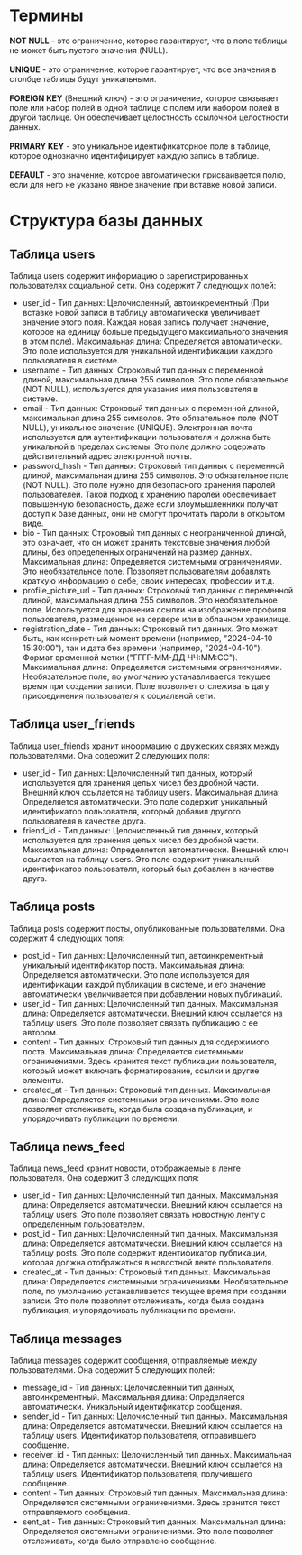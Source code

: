 # Термины

**NOT NULL** - это ограничение, которое гарантирует, что в поле таблицы не может быть пустого значения (NULL). \
\
**UNIQUE** - это ограничение, которое гарантирует, что все значения в столбце таблицы будут уникальными. \
\
**FOREIGN KEY** (Внешний ключ) - это ограничение, которое связывает поле или набор полей в одной таблице с полем или набором полей в другой таблице. Он обеспечивает целостность ссылочной целостности данных. \
\
**PRIMARY KEY** - это уникальное идентификаторное поле в таблице, которое однозначно идентифицирует каждую запись в таблице. \
\
**DEFAULT** - это значение, которое автоматически присваивается полю, если для него не указано явное значение при вставке новой записи. 

# Структура базы данных

## Таблица users
Таблица users содержит информацию о зарегистрированных пользователях социальной сети. Она содержит 7 следующих полей:
   - user_id - Тип данных: Целочисленный, автоинкрементный (При вставке новой записи в таблицу автоматически увеличивает значение этого поля. Каждая новая запись получает значение, которое на единицу больше предыдущего максимального значения в этом поле). Максимальная длина: Определяется автоматически. Это поле используется для уникальной идентификации каждого пользователя в системе.
   - username - Тип данных: Строковый тип данных с переменной длиной, максимальная длина 255 символов.  Это поле обязательное (NOT NULL), используется для указания имя пользователя в системе.
   - email - Тип данных: Строковый тип данных с переменной длиной, максимальная длина 255 символов. Это обязательное поле (NOT NULL), уникальное значение (UNIQUE). Электронная почта используется для аутентификации пользователя и должна быть уникальной в пределах системы. Это поле должно содержать действительный адрес электронной почты.
   - password_hash - Тип данных: Строковый тип данных с переменной длиной, максимальная длина 255 символов. Это обязательное поле (NOT NULL). Это поле нужно для безопасного хранения паролей пользователей. Такой подход к хранению паролей обеспечивает повышенную безопасность, даже если злоумышленники получат доступ к базе данных, они не смогут прочитать пароли в открытом виде. 
   - bio - Тип данных: Строковый тип данных с неограниченной длиной, это означает, что он может хранить текстовые значения любой длины, без определенных ограничений на размер данных. Максимальная длина: Определяется системными ограничениями. Это необязательное поле. Позволяет пользователям добавлять краткую информацию о себе, своих интересах, профессии и т.д.
   - profile_picture_url - Тип данных: Строковый тип данных с переменной длиной, максимальная длина 255 символов. Это необязательное поле. Используется для хранения ссылки на изображение профиля пользователя, размещенное на сервере или в облачном хранилище. 
   - registration_date - Тип данных: Строковый тип данных. Это может быть, как конкретный момент времени (например, "2024-04-10 15:30:00"), так и дата без времени (например, "2024-04-10"). Формат временной метки ("ГГГГ-ММ-ДД ЧЧ:ММ:СС"). Максимальная длина: Определяется системными ограничениями. Необязательное поле, по умолчанию устанавливается текущее время при создании записи. Поле позволяет отслеживать дату присоединения пользователя к социальной сети.

## Таблица user_friends
Таблица user_friends хранит информацию о дружеских связях между пользователями. Она содержит 2 следующих поля:
   - user_id - Тип данных: Целочисленный тип данных, который используется для хранения целых чисел без дробной части. Внешний ключ ссылается на таблицу users. Максимальная длина: Определяется автоматически. Это поле содержит уникальный идентификатор пользователя, который добавил другого пользователя в качестве друга.
   - friend_id - Тип данных: Целочисленный тип данных, который используется для хранения целых чисел без дробной части. Максимальная длина: Определяется автоматически. Внешний ключ ссылается на таблицу users. Это поле содержит уникальный идентификатор пользователя, который был добавлен в качестве друга.

## Таблица posts
Таблица posts содержит посты, опубликованные пользователями. Она содержит 4 следующих поля:
   - post_id - Тип данных: Целочисленный тип, автоинкрементный уникальный идентификатор поста. Максимальная длина: Определяется автоматически. Это поле используется для идентификации каждой публикации в системе, и его значение автоматически увеличивается при добавлении новых публикаций.
   - user_id - Тип данных: Целочисленный тип данных. Максимальная длина: Определяется автоматически. Внешний ключ ссылается на таблицу users. Это поле позволяет связать публикацию с ее автором.  
   - content - Тип данных: Строковый тип данных для содержимого поста. Максимальная длина: Определяется системными ограничениями. Здесь хранится текст публикации пользователя, который может включать форматирование, ссылки и другие элементы.
   - created_at - Тип данных: Строковый тип данных. Максимальная длина: Определяется системными ограничениями. Это поле позволяет отслеживать, когда была создана публикация, и упорядочивать публикации по времени.

## Таблица news_feed
Таблица news_feed хранит новости, отображаемые в ленте пользователя. Она содержит 3 следующих поля:
- user_id - Тип данных: Целочисленный тип данных. Максимальная длина: Определяется автоматически. Внешний ключ ссылается на таблицу users. Это поле позволяет связать новостную ленту с определенным пользователем.
- post_id - Тип данных: Целочисленный тип данных. Максимальная длина: Определяется автоматически. Внешний ключ ссылается на таблицу posts. Это поле содержит идентификатор публикации, которая должна отображаться в новостной ленте пользователя.
- created_at - Тип данных: Строковый тип данных. Максимальная длина: Определяется системными ограничениями. Необязательное поле, по умолчанию устанавливается текущее время при создании записи. Это поле позволяет отслеживать, когда была создана публикация, и упорядочивать публикации по времени.

## Таблица messages
Таблица messages содержит сообщения, отправляемые между пользователями. Она содержит 5 следующих полей:
- message_id - Тип данных: Целочисленный тип данных, автоинкрементный. Максимальная длина: Определяется автоматически. Уникальный идентификатор сообщения.
- sender_id - Тип данных: Целочисленный тип данных. Максимальная длина: Определяется автоматически. Внешний ключ ссылается на таблицу users. Идентификатор пользователя, отправившего сообщение.
- receiver_id - Тип данных: Целочисленный тип данных. Максимальная длина: Определяется автоматически. Внешний ключ ссылается на таблицу users. Идентификатор пользователя, получившего сообщение.
- content - Тип данных: Строковый тип данных. Максимальная длина: Определяется системными ограничениями. Здесь хранится текст отправляемого сообщения.
- sent_at - Тип данных: Строковый тип данных. Максимальная длина: Определяется системными ограничениями. Это поле позволяет отслеживать, когда было отправлено сообщение.
